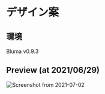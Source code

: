 # デザイン案

## 環境

Bluma v0.9.3

## Preview (at 2021/06/29)
![Screenshot from 2021-07-02](https://i.imgur.com/I5EvX7R.png)

